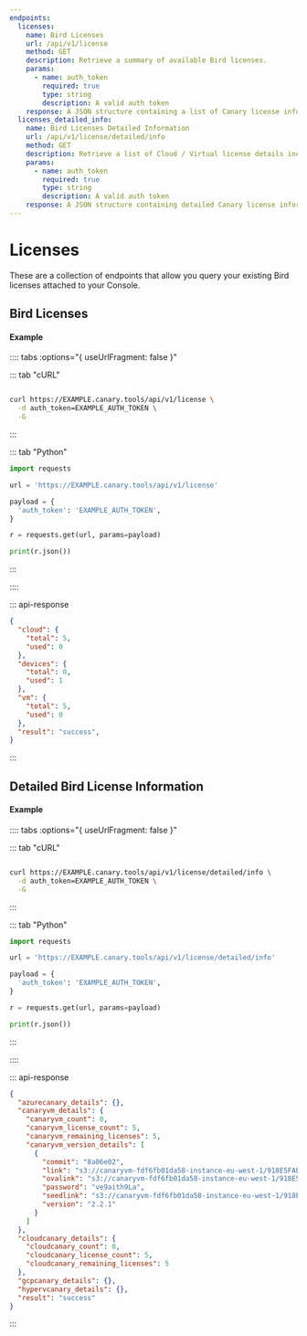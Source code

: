 ```yaml
---
endpoints:
  licenses:
    name: Bird Licenses
    url: /api/v1/license
    method: GET
    description: Retrieve a summary of available Bird licenses.
    params:
      - name: auth_token
        required: true
        type: string
        description: A valid auth token
    response: A JSON structure containing a list of Canary license information.
  licenses_detailed_info:
    name: Bird Licenses Detailed Information
    url: /api/v1/license/detailed/info
    method: GET
    description: Retrieve a list of Cloud / Virtual license details including limits and URLs to images.
    params:
      - name: auth_token
        required: true
        type: string
        description: A valid auth token
    response: A JSON structure containing detailed Canary license information.
---
```

# Licenses

These are a collection of endpoints that allow you query your existing Bird licenses attached to your Console.

<APIEndpoints :endpoints="$page.frontmatter.endpoints" :path="$page.regularPath"/>

## Bird Licenses

<APIDetails :endpoint="$page.frontmatter.endpoints.licenses"/>

#### Example

:::: tabs :options="{ useUrlFragment: false }"

::: tab "cURL"

``` bash

curl https://EXAMPLE.canary.tools/api/v1/license \
  -d auth_token=EXAMPLE_AUTH_TOKEN \
  -G
```

:::


::: tab "Python"

``` python
import requests

url = 'https://EXAMPLE.canary.tools/api/v1/license'

payload = {
  'auth_token': 'EXAMPLE_AUTH_TOKEN',
}

r = requests.get(url, params=payload)

print(r.json())

```

:::

::::


::: api-response
```json
{
  "cloud": {
    "total": 5,
    "used": 0
  },
  "devices": {
    "total": 0,
    "used": 1
  },
  "vm": {
    "total": 5,
    "used": 0
  },
  "result": "success",
}
```
:::

## Detailed Bird License Information

<APIDetails :endpoint="$page.frontmatter.endpoints.licenses_detailed_info"/>

#### Example

:::: tabs :options="{ useUrlFragment: false }"

::: tab "cURL"

``` bash

curl https://EXAMPLE.canary.tools/api/v1/license/detailed/info \
  -d auth_token=EXAMPLE_AUTH_TOKEN \
  -G
```

:::


::: tab "Python"

``` python
import requests

url = 'https://EXAMPLE.canary.tools/api/v1/license/detailed/info'

payload = {
  'auth_token': 'EXAMPLE_AUTH_TOKEN',
}

r = requests.get(url, params=payload)

print(r.json())

```

:::

::::


::: api-response
```json
{
  "azurecanary_details": {},
  "canaryvm_details": {
    "canaryvm_count": 0,
    "canaryvm_license_count": 5,
    "canaryvm_remaining_licenses": 5,
    "canaryvm_version_details": [
      {
        "commit": "8a06e02",
        "link": "s3://canaryvm-fdf6fb01da58-instance-eu-west-1/918E5FAEECB0B203F77B2F60B1CC1B4094B2A8B357C2B26B47E474E918DBA1AF951EFF8B11A51EFB1EF62264ADB16D626EA4A607C7C6AD8D590D7BB97F2A9ED8/2020_03_30_16h02/VirtualCanary_8a06e02_Template_VMX.zip",
        "ovalink": "s3://canaryvm-fdf6fb01da58-instance-eu-west-1/918E5FAEECB0B203F77B2F60B1CC1B4094B2A8B357C2B26B47E474E918DBA1AF951EFF8B11A51EFB1EF62264ADB16D626EA4A607C7C6AD8D590D7BB97F2A9ED8/2020_03_30_16h02/VirtualCanary_8a06e02.ova",
        "password": "ve9aith9La",
        "seedlink": "s3://canaryvm-fdf6fb01da58-instance-eu-west-1/918E5FAEECB0B203F77B2F60B1CC1B4094B2A8B357C2B26B47E474E918DBA1AF951EFF8B11A51EFB1EF62264ADB16D626EA4A607C7C6AD8D590D7BB97F2A9ED8/2020_03_30_16h02/VirtualCanary-8a06e02-disk2.vmdk",
        "version": "2.2.1"
      }
    ]
  },
  "cloudcanary_details": {
    "cloudcanary_count": 0,
    "cloudcanary_license_count": 5,
    "cloudcanary_remaining_licenses": 5
  },
  "gcpcanary_details": {},
  "hypervcanary_details": {},
  "result": "success"
}
```
:::